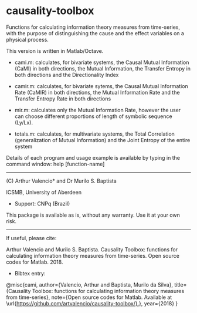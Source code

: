 # causality-toolbox
Functions for calculating information theory measures from time-series, with the purpose of distinguishing the cause and the effect variables on a physical process.

This version is written in Matlab/Octave.

* cami.m: calculates, for bivariate systems, the Causal Mutual Information (CaMI) in both directions, the Mutual Information, the Transfer Entropy in both directions and the Directionality Index

* camir.m: calculates, for bivariate sytems, the Causal Mutual Information Rate (CaMIR) in both directions, the Mutual Information Rate and the Transfer Entropy Rate in both directions

* mir.m: calculates only the Mutual Information Rate, however the user can choose different proportions of length of symbolic sequence (Ly/Lx). 

* totals.m: calculates, for multivariate systems, the Total Correlation (generalization of Mutual Information) and the Joint Entropy of the entire system

Details of each program and usage example is available by typing in the command window: help [function-name]

-----------------
(C) Arthur Valencio* and Dr Murilo S. Baptista

ICSMB, University of Aberdeen

* Support: CNPq (Brazil)

This package is available as is, without any warranty. Use it at your own risk.

-------------------
If useful, please cite:

Arthur Valencio and Murilo S. Baptista. Causality Toolbox: functions for calculating information theory measures from time-series. Open source codes for Matlab. 2018.  


* Bibtex entry:

@misc{cami,
author={Valencio, Arthur and Baptista, Murilo da Silva},
title={Causality Toolbox: functions for calculating information theory measures from time-series},
note={Open source codes for Matlab. Available at \url{https://github.com/artvalencio/causality-toolbox/}.},
year={2018}
}
